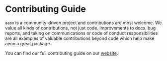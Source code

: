 # Contributing Guide

`aeon` is a community-driven project and contributions are most welcome. We value
all kinds of contributions, not just code. Improvements to docs, bug reports, and
taking on communications or code of conduct responsibilities are all examples of
valuable contributions beyond code which help make aeon a great package.

You can find our full contributing guide on our [website](https://www.aeon-toolkit.org/en/stable/contributing.html).
